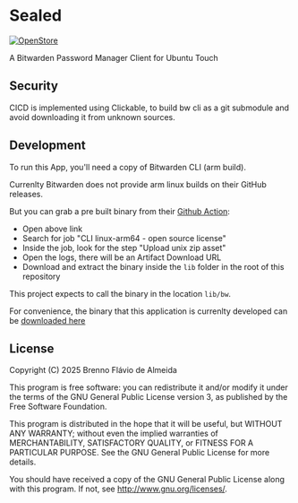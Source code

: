 # Sealed

[![OpenStore](https://open-store.io/badges/en_US.png)](https://open-store.io/app/sealed.brennoflavio)

A Bitwarden Password Manager Client for Ubuntu Touch

## Security

CICD is implemented using Clickable, to build bw cli as a git submodule and avoid downloading it from unknown sources. 

## Development

To run this App, you'll need a copy of Bitwarden CLI (arm build).

Currenlty Bitwarden does not provide arm linux builds on their GitHub releases.

But you can grab a pre built binary from their [Github Action](https://github.com/bitwarden/clients/actions/workflows/build-cli.yml):
- Open above link
- Search for job "CLI linux-arm64 - open source license"
- Inside the job, look for the step "Upload unix zip asset"
- Open the logs, there will be an Artifact Download URL
- Download and extract the binary inside the `lib` folder in the root of this repository

This project expects to call the binary in the location `lib/bw`.

For convenience, the binary that this application is currenlty developed can be [downloaded here](https://f005.backblazeb2.com/file/sealed-bitwarden-cli/bw)

## License

Copyright (C) 2025  Brenno Flávio de Almeida

This program is free software: you can redistribute it and/or modify it under
the terms of the GNU General Public License version 3, as published by the
Free Software Foundation.

This program is distributed in the hope that it will be useful, but WITHOUT ANY
WARRANTY; without even the implied warranties of MERCHANTABILITY, SATISFACTORY
QUALITY, or FITNESS FOR A PARTICULAR PURPOSE.  See the GNU General Public License
for more details.

You should have received a copy of the GNU General Public License along with
this program. If not, see <http://www.gnu.org/licenses/>.

